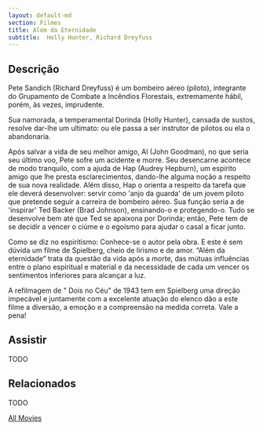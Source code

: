 ```yaml
---
layout: default-md
section: Filmes
title: Além da Eternidade
subtitle:  Holly Hunter, Richard Dreyfuss
---
```


## Descrição
Pete Sandich (Richard Dreyfuss) é um bombeiro aéreo (piloto), integrante do Grupamento de Combate a Incêndios Florestais, extremamente hábil, porém, às vezes, imprudente. 

Sua namorada, a temperamental Dorinda (Holly Hunter), cansada de sustos, resolve dar-lhe um ultimato: ou ele passa a ser instrutor de pilotos ou ela o abandonaria.

Após salvar a vida de seu melhor amigo, Al (John Goodman), no que seria seu último voo, Pete sofre um acidente e morre. Seu desencarne acontece de modo tranquilo, com a ajuda de Hap (Audrey Hepburn), um espírito amigo que lhe presta esclarecimentos, dando-lhe alguma noção a respeito de sua nova realidade. Além disso, Hap o orienta a respeito da tarefa que ele deverá desenvolver: servir como 'anjo da guarda' de um jovem piloto que pretende seguir a carreira de bombeiro aéreo. Sua função seria a de 'inspirar' Ted Backer (Brad Johnson), ensinando-o e protegendo-o. Tudo se desenvolve bem até que Ted se apaixona por Dorinda; então, Pete tem de se decidir a vencer o ciúme e o egoísmo para ajudar o casal a ficar junto.

Como se diz no espiritismo: Conhece-se o autor pela obra. E este é sem dúvida um filme de Spielberg, cheio de lirismo e de amor. “Além da eternidade” trata da questão da vida após a morte, das mútuas influências entre o plano espiritual e material e da necessidade de cada um vencer os sentimentos inferiores para alcançar a luz.

A refilmagem de " Dois no Céu" de 1943 tem  em Spielberg uma direção impecável e juntamente com a excelente atuação do elenco dão a este filme a diversão, a emoção e a compreensão na medida correta. Vale a pena!

## Assistir
TODO

## Relacionados
TODO


<a href="/movies" class="button">All Movies</a>